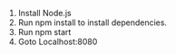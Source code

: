 1. Install Node.js
2. Run npm install to install dependencies.
3. Run npm start
4. Goto Localhost:8080

